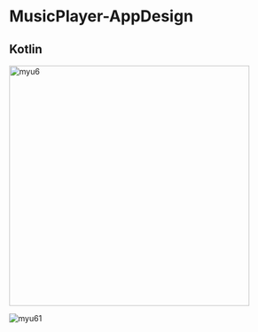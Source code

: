 # MusicPlayer-AppDesign
## Kotlin
 <img width="433" alt="myu6" src="https://github.com/user-attachments/assets/195048d8-6b97-4c1a-97af-af4f2f51b860">

![myu61](https://github.com/user-attachments/assets/0f284940-2200-42a6-8f5a-e983289c05fa)
